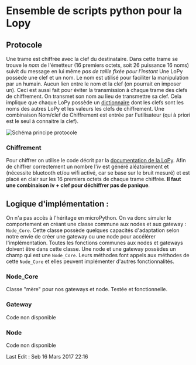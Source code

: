 # Ensemble de scripts python pour la Lopy

## Protocole

Une trame est chiffrée avec la clef du destinataire.
Dans cette trame se trouve le *nom* de l'émetteur (16 premiers octets, soit 26 puissance 16 noms)
suivit du message en lui même *pas de taille fixée pour l'instant*
Une LoPy possède une clef et un nom. Le nom est utilisé pour faciliter la manipulation par
un humain. Aucun lien entre le nom et la clef (on pourrait en imposer un).
Ceci est aussi fait pour éviter la transmission à chaque trame des clefs de chiffrement. On transmet son nom au lieu de transmettre sa clef. 
Cela implique que chaque LoPy possède un [dictionnaire](https://openclassrooms.com/courses/apprenez-a-programmer-en-python/les-dictionnaires-2)
dont les clefs sont les noms des autres LoPy et les valeurs les clefs de chiffrement.
Une combinaison Nom/clef de Chiffrement est entrée par l'utilisateur (qui à priori est le seul à connaitre la clef).

![Schéma principe protocole](https://github.com/SRimbaud/Passerelle_LoPy/blob/master/scripts/Sch%C3%A9ma_trame.jpg)

### Chiffrement

Pour chiffrer on utilise le code décrit par la [documentation de la LoPy](https://docs.pycom.io/pycom_esp32/library/ucrypto.AES.html ).
Afin de chiffrer correctement un nombre l'*iv* est généré aléatoirement et (nécessite bluetooth et/ou wifi activé, car se base sur le bruit mesuré)
et est placé en clair sur les 16 premiers octets de chaque trame chiffrée. **Il faut une combinaison iv + clef pour déchiffrer pas de panique**.


## Logique d'implémentation :

On n'a pas accès à l'héritage en microPython. On va donc simuler le comportement en créant une classe commune
aux nodes et aux gateway : `Node_Core`. Cette classe possède quelques capacités d'adaptation selon notre envie de
créer une gateway ou une node pour accélérer l'implémentation. Toutes les fonctions communes aux nodes et gateways
doivent être dans cette classe.
Une node et une gateway possèdes un champ qui est une `Node_Core`. Leurs méthodes font appels aux méthodes de cette
`Node_Core` et elles peuvent implémenter d'autres fonctionnalités.

### Node\_Core

Classe "mère" pour nos gateways et node. Testée et fonctionnelle.

### Gateway

Code non disponible


### Node

Code non disponible




Last Edit : Seb 16 Mars 2017 22:16
